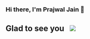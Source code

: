 ### Hi there, I'm Prajwal Jain 👋
## Glad to see you  &nbsp; ![](https://visitor-badge.glitch.me/badge?page_id=Prajwaljain20.Prajwaljain20)
<!--
**Prajwaljain20/Prajwaljain20** is a ✨ _special_ ✨ repository because its `README.md` (this file) appears on your GitHub profile.

Here are some ideas to get you started:

- 🔭 I’m currently working on ...
- 🌱 I’m currently learning ...
- 👯 I’m looking to collaborate on ...
- 🤔 I’m looking for help with ...
- 💬 Ask me about ...
- 📫 How to reach me: ...
- 😄 Pronouns: ...
- ⚡ Fun fact: ...
-->
